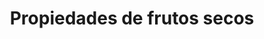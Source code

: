 ---
title: "Propiedades de frutos secos"
url: /bogota/propiedades-de-frutos-secos/
shop: supermercado
---